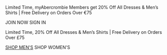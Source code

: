 Limited Time, myAbercrombie Members get 20% Off All Dresses & Men’s Shirts | Free Delivery on Orders Over €75

JOIN NOW SIGN IN

Limited Time, 20% Off All Dresses & Men’s Shirts | Free Delivery on Orders Over £75

[SHOP MEN'S](https://www.abercrombie.com/shop/uk/mens-shirts-tops?icmp=ICT:SUM24:M-A:SB:B:SHR:PRM:CPO:JunWk1:X:) SHOP WOMEN'S